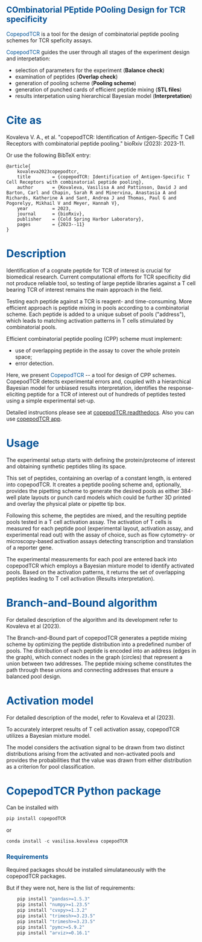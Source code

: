 <span style="color:white"> </span>
## <span style="color:#015396">COmbinatorial PEptide POoling Design for TCR specificity</span>
<span style="color:#015396">CopepodTCR</span> is a tool for the design of combinatorial peptide pooling schemes for TCR speficity assays.

<span style="color:#015396">CopepodTCR</span> guides the user through all stages of the experiment design and interpetation:
- selection of parameters for the experiment (**Balance check**)
- examination of peptides (**Overlap check**)
- generation of pooling scheme (**Pooling scheme**)
- generation of punched cards of efficient peptide mixing (**STL files**)
- results interpetation using hierarchical Bayesian model (**Interpretation**)

# <span style="color:#015396">Cite as</span>

Kovaleva V. A., et al. "copepodTCR: Identification of Antigen-Specific T Cell Receptors with combinatorial peptide pooling." bioRxiv (2023): 2023-11.

Or use the following BibTeX entry:

```
@article{
    kovaleva2023copepodtcr,
    title        = {copepodTCR: Identification of Antigen-Specific T Cell Receptors with combinatorial peptide pooling},
    author       = {Kovaleva, Vasilisa A and Pattinson, David J and Barton, Carl and Chapin, Sarah R and Minervina, Anastasia A and Richards, Katherine A and Sant, Andrea J and Thomas, Paul G and Pogorelyy, Mikhail V and Meyer, Hannah V},
    year         = 2023,
    journal      = {bioRxiv},
    publisher    = {Cold Spring Harbor Laboratory},
    pages        = {2023--11}
}
```

# <span style="color:#015396">Description</span>

Identification of a cognate peptide for TCR of interest is crucial for biomedical research. Current computational efforts for TCR specificity did not produce reliable tool, so testing of large peptide libraries against a T cell bearing TCR of interest remains the main approach in the field.

Testing each peptide against a TCR is reagent- and time-consuming. More efficient approach is peptide mixing in pools according to a combinatorial scheme. Each peptide is added to a unique subset of pools ("address"), which leads to matching activation patterns in T cells stimulated by combinatorial pools.

Efficient combinatorial peptide pooling (CPP) scheme must implement:
- use of overlapping peptide in the assay to cover the whole protein space;
- error detection.

Here, we present <span style="color:#015396">CopepodTCR</span> -- a tool for design of CPP schemes. CopepodTCR detects experimental errors and, coupled with a hierarchical Bayesian model for unbiased results interpretation, identifies the response-eliciting peptide for a TCR of interest out of hundreds of peptides tested using a simple experimental set-up.

Detailed instructions please see at [copepodTCR.readthedocs](https://copepodtcr.readthedocs.io/en/latest/index.html). Also you can use [copepodTCR app](https://copepodtcr.cshl.edu/).


# <span style="color:#015396">Usage</span>

The experimental setup starts with defining the protein/proteome of interest and obtaining synthetic peptides tiling its space.

This set of peptides, containing an overlap of a constant length, is entered into copepodTCR. It creates a peptide pooling scheme and, optionally, provides the pipetting scheme to generate the desired pools as either 384-well plate layouts or punch card models which could be further 3D printed and overlay the physical plate or pipette tip box.

Following this scheme, the peptides are mixed, and the resulting peptide pools tested in a T cell activation assay. The activation of T cells is measured for each peptide pool (experimental layout, activation assay, and experimental read out) with the assay of choice, such as flow cytometry- or microscopy-based activation assays detecting transcription and translation of a reporter gene.

The experimental measurements for each pool are entered back into copepodTCR which employs a Bayesian mixture model to identify activated pools.  Based on the activation patterns, it returns the set of overlapping peptides leading to T cell activation (Results interpretation).

# <span style="color:#015396">Branch-and-Bound algorithm</span>

For detailed description of the algorithm and its development refer to Kovaleva et al (2023).

The Branch-and-Bound part of copepodTCR generates a peptide mixing scheme by optimizing the peptide distribution into a predefined number of pools. The distribution of each peptide is encoded into an address (edges in the graph), which connect nodes in the graph (circles) that represent a union between two addresses. The peptide mixing scheme constitutes the path through these unions and connecting addresses that ensure a balanced pool design.

# <span style="color:#015396">Activation model</span>

For detailed description of the model, refer to Kovaleva et al (2023).

To accurately interpret results of T cell activation assay, copepodTCR utilizes a Bayesian mixture model.

The model considers the activation signal to be drawn from two distinct distributions arising from the activated and non-activated pools and provides the probabilities that the value was drawn from either distribution as a criterion for pool classification.

# <span style="color:#015396">CopepodTCR Python package</span>

Can be installed with
```python
pip install copepodTCR
```

or 
```python
conda install -c vasilisa.kovaleva copepodTCR
```

### <span style="color:#015396">Requirements</span>
Required packages should be installed simulataneously with the copepodTCR packages.

But if they were not, here is the list of requirements:
```python
    pip install "pandas>=1.5.3"
    pip install "numpy>=1.23.5"
    pip install "cvxpy>=1.3.2"
    pip install "trimesh>=3.23.5"
    pip install "trimesh>=3.23.5"
    pip install "pymc>=5.9.2"
    pip install "arviz>=0.16.1"
```
